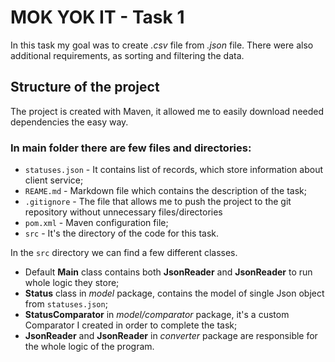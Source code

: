 # MOK YOK IT - Task 1

In this task my goal was to create *.csv* file from *.json* file. There were also additional requirements, as sorting and filtering the data.

## Structure of the project

The project is created with Maven, it allowed me to easily download needed dependencies the easy way.
### In main folder there are few files and directories:
* `statuses.json` - It contains list of records, which store information about client service;
* `REAME.md` - Markdown file which contains the description of the task;
* `.gitignore` - The file that allows me to push the project to the git repository without unnecessary files/directories
* `pom.xml` - Maven configuration file;
* `src` - It's the directory of the code for this task.

In the `src` directory we can find a few different classes. 
- Default **Main** class contains both **JsonReader** and **JsonReader** to run whole logic they store;
- **Status** class in *model* package, contains the model of single Json object from `statuses.json`;
- **StatusComparator** in *model/comparator* package, it's a custom Comparator I created in order to complete the task;
- **JsonReader** and **JsonReader** in *converter* package are responsible for the whole logic of the program.